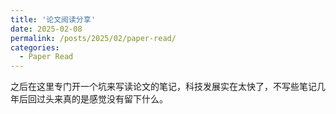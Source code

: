 ```yaml
---
title: '论文阅读分享'
date: 2025-02-08
permalink: /posts/2025/02/paper-read/
categories:
  - Paper Read
---
```


之后在这里专门开一个坑来写读论文的笔记，科技发展实在太快了，不写些笔记几年后回过头来真的是感觉没有留下什么。
